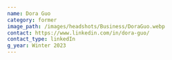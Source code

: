 ```yaml
---
name: Dora Guo
category: former
image_path: /images/headshots/Business/DoraGuo.webp
contact: https://www.linkedin.com/in/dora-guo/
contact_type: linkedIn
g_year: Winter 2023
---
```

